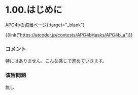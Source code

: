1.00.はじめに
==================

[APG4bの該当ページ](https://atcoder.jp/contests/APG4b/tasks/APG4b_a){:target="_blank"}

{{link("https://atcoder.jp/contests/APG4b/tasks/APG4b_a")}}

### コメント

特にはありません。こんな感じで進めていきます。

### 演習問題

無し